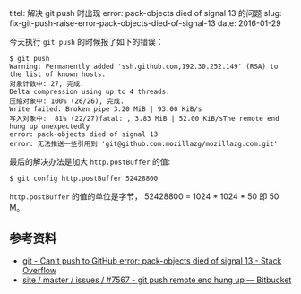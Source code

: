 titel: 解决 git push 时出现 error: pack-objects died of signal 13 的问题
slug: fix-git-push-raise-error-pack-objects-died-of-signal-13
date: 2016-01-29

今天执行 `git push` 的时候报了如下的错误：

    $ git push
    Warning: Permanently added 'ssh.github.com,192.30.252.149' (RSA) to the list of known hosts.
    对象计数中: 27, 完成.
    Delta compression using up to 4 threads.
    压缩对象中: 100% (26/26), 完成.
    Write failed: Broken pipe 3.20 MiB | 93.00 KiB/s
    写入对象中:  81% (22/27)fatal: , 3.83 MiB | 52.00 KiB/sThe remote end hung up unexpectedly
    error: pack-objects died of signal 13
    error: 无法推送一些引用到 'git@github.com:mozillazg/mozillazg.com.git'

最后的解决办法是加大 `http.postBuffer` 的值:

    $ git config http.postBuffer 52428800

`http.postBuffer` 的值的单位是字节， 52428800 = 1024 * 1024 * 50 即 50 M。


## 参考资料

* [git - Can&#39;t push to GitHub error: pack-objects died of signal 13 - Stack Overflow](http://stackoverflow.com/a/25846617/1804866)
* [site / master / issues / #7567 - git push remote end hung up &mdash; Bitbucket](https://bitbucket.org/site/master/issues/7567/git-push-remote-end-hung-up)